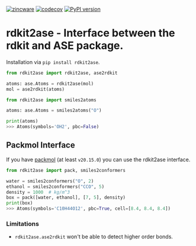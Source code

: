 [![zincware](https://img.shields.io/badge/Powered%20by-zincware-darkcyan)](https://github.com/zincware)
[![codecov](https://codecov.io/gh/zincware/rdkit2ase/graph/badge.svg?token=Q0VIN03185)](https://codecov.io/gh/zincware/rdkit2ase)
[![PyPI version](https://badge.fury.io/py/rdkit2ase.svg)](https://badge.fury.io/py/rdkit2ase)

# rdkit2ase - Interface between the rdkit and ASE package.

Installation via `pip install rdkit2ase`.

```py
from rdkit2ase import rdkit2ase, ase2rdkit

atoms: ase.Atoms = rdkit2ase(mol)
mol = ase2rdkit(atoms)
```

```py
from rdkit2ase import smiles2atoms

atoms: ase.Atoms = smiles2atoms("O")

print(atoms)
>>> Atoms(symbols='OH2', pbc=False)
```

## Packmol Interface
If you have [packmol](https://github.com/m3g/packmol) (at least `v20.15.0`) you can use the rdkit2ase interface.

```py
from rdkit2ase import pack, smiles2conformers

water = smiles2conformers("O", 2)
ethanol = smiles2conformers("CCO", 5)
density = 1000  # kg/m^3
box = pack([water, ethanol], [7, 5], density)
print(box)
>>> Atoms(symbols='C10H44O12', pbc=True, cell=[8.4, 8.4, 8.4])
```

### Limitations

- `rdkit2ase.ase2rdkit` won't be able to detect higher order bonds.
